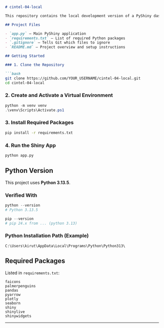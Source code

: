 ````markdown
# cintel-04-local

This repository contains the local development version of a PyShiny dashboard project. It supports local development using Python, Visual Studio Code, and Git.

## Project Files

- `app.py` – Main PyShiny application
- `requirements.txt` – List of required Python packages
- `.gitignore` – Tells Git which files to ignore
- `README.md` – Project overview and setup instructions

## Getting Started

### 1. Clone the Repository

```bash
git clone https://github.com/YOUR_USERNAME/cintel-04-local.git
cd cintel-04-local
````

### 2. Create and Activate a Virtual Environment

```powershell
python -m venv venv
.\venv\Scripts\Activate.ps1
```

### 3. Install Required Packages

```bash
pip install -r requirements.txt
```

### 4. Run the Shiny App

```bash
python app.py
```

## Python Version

This project uses **Python 3.13.5**.

### Verified With

```powershell
python --version
# Python 3.13.5

pip --version
# pip 24.x from ... (python 3.13)
```

### Python Installation Path (Example)

```
C:\Users\kirut\AppData\Local\Programs\Python\Python313\
```

## Required Packages

Listed in `requirements.txt`:

```
faicons
palmerpenguins
pandas
pyarrow
plotly
seaborn
shiny
shinylive
shinywidgets
```

---

